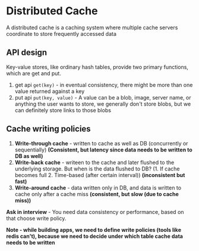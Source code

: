 # Distributed Cache

A distributed cache is a caching system where multiple cache servers coordinate to store frequently accessed data

## API design

Key-value stores, like ordinary hash tables, provide two primary functions, which are get and put.

1. get api
```get(key)``` - in eventual consistency, there might be more than one value returned against a key
2. put api
```put(key, value)``` - A value can be a blob, image, server name, or anything the user wants to store, we generally don't store blobs, but we can definitely store links to those blobs 

## Cache writing policies

1. **Write-through cache** - written to cache as well as DB (concurrently or sequentially) **(Consistent, but latency since data needs to be written to DB as well)**
2. **Write-back cache** - writeen to the cache and later flushed to the underlying storage. But when is the data flushed to DB? (1. If cache becomes full 2. Time-based (after certain interval)) **(inconsistent but fast)**
3. **Write-around cache** - data written only in DB, and data is written to cache only after a cache miss **(consistent, but slow (due to cache miss))**

**Ask in interview** - You need data consistency or performance, based on that choose write policy.

**Note - while building apps, we need to define write policies (tools like redis can't), because we need to decide under which table cache data needs to be written**  


